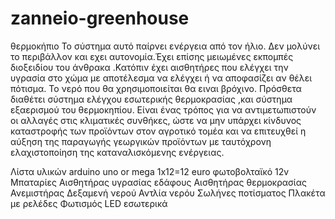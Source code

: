 # zanneio-greenhouse
θερμοκήπιο
Το σύστημα  αυτό παίρνει ενέργεια από τον  ήλιο. Δεν μολύνει το περιβάλλον και εχει αυτονομία.Έχει επίσης μειωμένες εκπομπές διοξειδίου του άνθρακα .Κατόπιν έχει αισθητήρες που ελέγχει την υγρασία στο χώμα  με αποτέλεσμα να ελέγχει ή να αποφασίζει αν θέλει πότισμα.
Το νερό που θα χρησιμοποιείται θα ειναι βρόχινο. Πρόσθετα διαθέτει σύστημα ελέγχου εσωτερικής θερμοκρασίας ,και σύστημα εξαερισμού του θερμοκηπίου. Είναι ένας τρόπος για να αντιμετωπιστούν οι αλλαγές στις κλιματικές συνθήκες, ώστε να μην υπάρχει κίνδυνος καταστροφής των προϊόντων στον αγροτικό τομέα και να επιτευχθεί η αύξηση της παραγωγής γεωργικών προϊόντων με ταυτόχρονη ελαχιστοποίηση της καταναλισκόμενης ενέργειας.

Λίστα υλικών
arduino uno or mega 1x12=12 euro
φωτοβολταϊκό 12v
Μπαταρίες 
Αισθητήρας υγρασίας εδάφους
Αισθητήρας θερμοκρασίας
Ανεμιστήρας 
Δεξαμενή νερού
Αντλία νερόυ
Σωλήνες ποτίσματος
Πλακέτα με ρελέδες
Φωτισμός LED εσωτερικά
